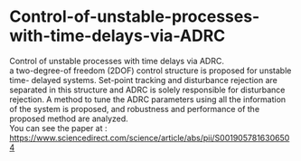 # Control-of-unstable-processes-with-time-delays-via-ADRC
Control of unstable processes with time delays via ADRC.<br />
a two-degree-of freedom (2DOF) control structure is proposed for unstable time- delayed systems. Set-point tracking and
disturbance rejection are separated in this structure and ADRC is solely responsible for disturbance rejection. A method to tune the ADRC parameters using all the information of the system is proposed, and
robustness and performance of the proposed method are analyzed.<br /> You can see the paper at : https://www.sciencedirect.com/science/article/abs/pii/S0019057816306504

